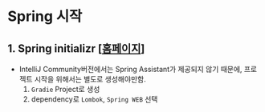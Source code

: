 # Spring 시작
## 1. Spring initializr [[홈페이지](https://start.spring.io/?msclkid=09c54f59a7df11ec8d5b634b682c512c)]
- IntelliJ Community버전에서는 Spring Assistant가 제공되지 않기 때문에, 프로젝트 시작을 위해서는 별도로 생성해야만함.
    1. `Gradie` Project로 생성
    2. dependency로 `Lombok`, `Spring WEB` 선택 
